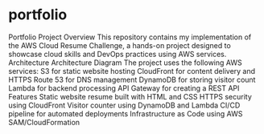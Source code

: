 # portfolio
Portfolio
Project Overview
This repository contains my implementation of the AWS Cloud Resume Challenge, a hands-on project designed to showcase cloud skills and DevOps practices using AWS services.
Architecture
Architecture Diagram
The project uses the following AWS services:
S3 for static website hosting
CloudFront for content delivery and HTTPS
Route 53 for DNS management
DynamoDB for storing visitor count
Lambda for backend processing
API Gateway for creating a REST API
Features
Static website resume built with HTML and CSS
HTTPS security using CloudFront
Visitor counter using DynamoDB and Lambda
CI/CD pipeline for automated deployments
Infrastructure as Code using AWS SAM/CloudFormation
